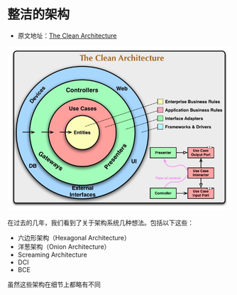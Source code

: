 # 整洁的架构
* 原文地址：[The Clean Architecture](https://blog.cleancoder.com/uncle-bob/2012/08/13/the-clean-architecture.html)

![image](https://github.com/jsjchai/study-notes/blob/master/2020/%E8%8B%B1%E8%AF%AD/%E7%BF%BB%E8%AF%91/picture/CleanArchitecture.jpg)

在过去的几年，我们看到了关于架构系统几种想法。包括以下这些：
* 六边形架构（Hexagonal Architecture）
* 洋葱架构（Onion Architecture）
* Screaming Architecture 
* DCI
* BCE

虽然这些架构在细节上都略有不同

